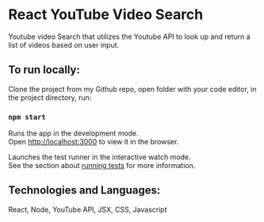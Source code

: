 # React YouTube Video Search

Youtube video Search that utilizes the Youtube API to look up and return a list of videos based on user input.

## To run locally: 

Clone the project from my Github repo, open folder with your code editor, in the project directory, run:

### `npm start`

Runs the app in the development mode.\
Open [http://localhost:3000](http://localhost:3000) to view it in the browser.


Launches the test runner in the interactive watch mode.\
See the section about [running tests](https://facebook.github.io/create-react-app/docs/running-tests) for more information.

## Technologies and Languages: 

React, Node, YouTube API, JSX, CSS, Javascript